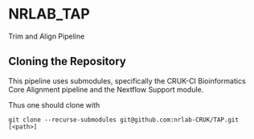 # NRLAB_TAP

Trim and Align Pipeline

## Cloning the Repository

This pipeline uses submodules, specifically the CRUK-CI Bioinformatics Core Alignment pipeline and the Nextflow Support module.

Thus one should clone with

```
git clone --recurse-submodules git@github.com:nrlab-CRUK/TAP.git [<path>]
```
